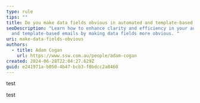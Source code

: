 ```yaml
---
type: rule
tips: ""
title: Do you make data fields obvious in automated and template-based emails?
seoDescription: "Learn how to enhance clarity and efficiency in your automated
  and template-based emails by making data fields more obvious. "
uri: make-data-fields-obvious
authors:
  - title: Adam Cogan
    url: https://www.ssw.com.au/people/adam-cogan
created: 2024-06-28T22:04:27.629Z
guid: e241971a-b050-4b47-bcb3-f8bdcc2a8460
---
```

test
            
<!--endintro-->
 test
